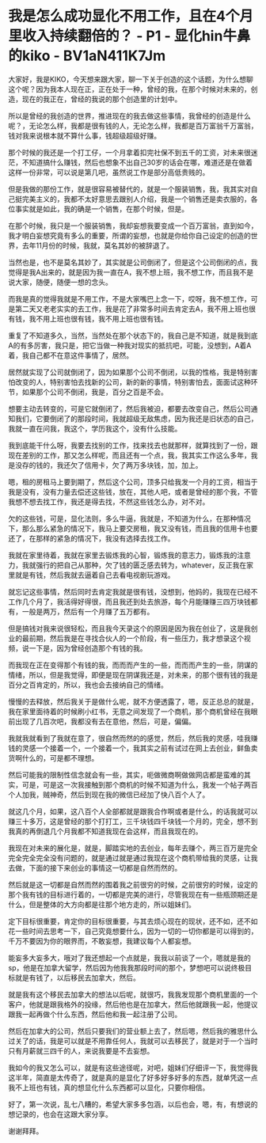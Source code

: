 # 我是怎么成功显化不用工作，且在4个月里收入持续翻倍的？ - P1 - 显化hin牛鼻的kiko - BV1aN411K7Jm

大家好，我是KIKO，今天想来跟大家，聊一下关于创造的这个话题，为什么想聊这个呢？因为我本人现在正，正在处于一种，曾经的我，在那个时候对未来的，创造，现在的我正在，曾经的我说的那个创造里的计划中。

所以是曾经的我创造的世界，推进现在的我去做这些事情，我曾经的创造是什么呢？，无论怎么样，我都是很有钱的人，无论怎么样，我都是百万富翁千万富翁，钱对我来说根本就不算什么事，钱超级超级好赚。

那个时候的我还是一个打工仔，一个月拿着扣完社保不到五千的工资，对未来很迷茫，不知道搞什么赚钱，然后也想象不出自己30岁的话会在哪，难道还是在做着这样一份非常，可以说是第几吧，虽然说工作是部分高低贵贱的。

但是我做的那份工作，就是很容易被替代的，就是一个服装销售，我，我其实对自己挺完美主义的，我都不太好意思去跟别人介绍，我是一个销售还是卖衣服的，各位事实就是如此，我的确是一个销售，在那个时候，但是。

在那个时候，我只是一个服装销售，我却妄想我要变成一个百万富翁，直到如今，我才明白妄想究竟有多么的重要，所谓的妄想，也就是你给你自己设定的创造的世界，去年11月份的时候，我就，莫名其妙的被辞退了。

当然也是，也不是莫名其妙了，其实就是公司倒闭了，但是这个公司倒闭的点，我觉得是我A出来的，就是因为我一直在A，我不想上班，我不想工作，而且我不是说大家，随便，随便一想的念头。

而我是真的觉得我就是不用工作，不是大家嘴巴上念一下，哎呀，我不想工作，可是第二天又老老实实的去工作，我是花了非常多时间去肯定去A，我不用上班也很有钱，我不用上班也很有钱，我不用上班也很有钱。

重复了不知道多久，当然，当然处在那个状态下的，我自己是不知道，就是我到底A的有多厉害，我只是，把它当做一种我对现实的抵抗吧，可能，没想到，A着A着，我自己都不在意这件事情了，居然。

居然就实现了公司就倒闭了，因为如果那个公司不倒闭，以我的性格，我是特别害怕改变的人，特别害怕去找新的公司，新的新的事情，特别害怕去，面面试这种环节，如果那个公司不倒闭，我是，百分之百是不会。

想要主动去转变的，可是它就倒闭了，然后我被迫，都要去改变自己，然后公司通知我们，它要倒闭了的那段时间，我就超级无敌焦虑，因为我还是旧状态的自己，我就一直在问我，我这个，学历我这个，没有什么技能。

我到底能干什么呀，我要去找别的工作，找来找去也就那样，就算找到了一份，跟现在差别的工作，那又怎么样呢，而且还有一个点，我，我其实工作这么多年，我是没存的钱的，我还欠了信用卡，欠了两万多块钱，加，加上。

嗯，租的房租马上要到期了，然后这个公司，顶多只给我发一个月的工资，相当于我是没有，没有力量去偿还这些钱，放在，其他人吧，或者是曾经的那个我，不管我想不想去找工作，我还是得去找，不然这些钱怎么办，对不对。

欠的这些钱，可是，显化法则，多么牛逼，我就是，不知道为什么，在那种情况下，那么那么紧急的情况下，我马上要交房租，我又没有钱，而且我的信用卡也要还了，在那样的紧急的情况下，我没有选择去找工作。

我就在家里待着，我就在家里去锻炼我的心智，锻炼我的意志力，锻炼我的注意力，我就强行的把自己从那种，欠了钱的匮乏感去转为，whatever，反正我在家里就是有钱，然后我就去逼着自己去看电视剧玩游戏。

就忘记这些事情，然后同时去肯定我就是很有钱，没想到，他妈的，我现在已经不工作几个月了，我活得好得很，而且我还到处去旅游，每个月能赚赚三四万块钱都有，一般是两万，然后有一个月赚了五万都有。

但是搞钱对我来说很轻松，而且我今天录这个的原因是因为我在创业了，这是我创业的最前期，然后我是在寻找合伙人的一个阶段，有一些压力，我才想录这个视频，说一下是，因为曾经创造那个有钱的我。

而我现在正在变得那个有钱的我，而而而产生的一些，而而而产生的一些，阴谋的情绪，所以，但是我觉得，即便是现在阴谋我还是，对未来，的那个很有钱的我是百分之百肯定的，所以，我也会去接纳自己的情绪。

慢慢的去释放，然后我关于是做什么呢，就不方便透露了，嗯，反正总总的就是，我在家里面待着的时候刷小红书，无意之间发现了一个商机，那个商机曾经在我眼前出现了几百次吧，我都没有去在意他，然后，可是，偏偏。

我就我就看到了我就在意了，很自然而然的的感觉，然后，然后我的灵感，哇我赚钱的灵感一个接着一个，一个接着一个，我其实之前有试过在网上去创业，鲜鱼卖货啊什么的，可是都不理想。

然后可能我的限制性信念就会有一些，其实，呃做微商啊做做网店都是蛮难的其实，可是，可是这一次我接触到那个商机的时候不知道为什么，我发一个帖子两百个人加我，贼神奇，然后到现在我的微信已经加了快八百个人了。

就这几个月，如果，这八百个人全部都就是跟我合作啊或者是什么，的话我就可以赚三十多万，这是曾经的那个打打工，三千块钱四千块钱一个月的，完全，想不到我真的再倒退几个月我都不知道我现在会这样，而且我现在的。

我现在对未来的展化是，就是，脚踏实地的去创业，每年去赚个，两三百万是完全完全完全完全没有问题的，就是通过就是通过我现在这个商机带给我的灵感，让我去做，下面的接下来创业的事情这一切都是自然而然的。

然后就是这一切都是自然而然的围着我之前很穷的时候，之前很穷的时候，设定的那个我有钱的目标进行着的，一切都是完美的进行，尽管我现在有一些瓶颈期还是什么，但是整体的大方向都是往那个地方走的，所以姐妹们。

定下目标很重要，肯定你的目标很重要，与其去烦心现在的现状，还不如，还不如花一些时间去思考一下，自己究竟想要什么，因为一切的一切你都是可以得到的，千万不要因为你的眼界而，不敢妄想，我建议每个人都妄想。

能妄多大妄多大，哦对了我还想起一个点就是，我我以前谈了一个，嗯就是我的sp，他是在加拿大留学，然后因为他我我那段时间的那个，梦想吧可以说终极目标就是有钱了，以后移民去加拿大，然后。

就是我有这个移民去加拿大的想法以后呢，就很巧，我我发现那个商机里面的一个客户，他就是跟我格外的投缘，然后他也是在加拿大，然后他就跟我一起，他提议跟我一起再做个什么东西，然后他和我一起注册了公司。

然后在加拿大的公司，然后只要我们的营业额上去了，然后嗯，然后我的雅思什么过关了的话，我是可以就是不用靠任何人，我就可以去移民了，就是对于一个当时只有月薪就三四千的人，来说我要是不去妄想。

我如今的我又怎么可以，就是有这些途径呢，对吧，姐妹们仔细评一下，我觉得我这半年，简直是太传奇了，就是真的是显化了好多好多好多的东西，就单凭这一点我不上班也有钱，真的想显化什么东西都可以显化，只要你相信。

好了，第一次说，乱七八糟的，希望大家多多包涵，以后也会，嗯，有，有想说的想记录的，也会在这跟大家分享。

谢谢拜拜。